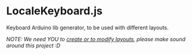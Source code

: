 # LocaleKeyboard.js
Keyboard Arduino lib generator, to be used with different layouts.

*NOTE: We need YOU to [create or to modify layouts](https://github.com/Nurrl/LocaleKeyboard.js/wiki/How-to-create-a-locale-%3F!), please make sound around this project :D*
